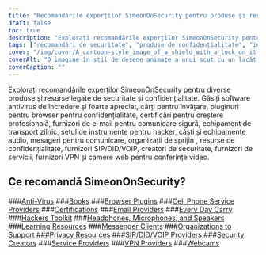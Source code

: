 ```yaml
---
title: "Recomandările experților SimeonOnSecurity pentru produse și resurse de securitate și confidențialitate"
draft: false
toc: true
description: "Explorați recomandările experților SimeonOnSecurity pentru produse și resurse de securitate și confidențialitate de încredere și foarte apreciate."
tags: ["recomandări de securitate", "produse de confidențialitate", "instrumente de securitate cibernetică", "protejarea datelor", "confidențialitatea internetului", "anti-virus", "cărți", "pluginuri de browser", "certificari", "furnizorii de e-mail", "transport în fiecare zi", "trusa de instrumente pentru hackeri", "Căști", "microfoane", "difuzoare", "resurse de învățare", "clienți de mesagerie", "organizații să sprijine", "resurse de confidențialitate", "Furnizorii SIP DID VOIP"]
cover: "/img/cover/A_cartoon-style_image_of_a_shield_with_a_lock_on_it.png"
coverAlt: "O imagine în stil de desene animate a unui scut cu un lacăt pe el pentru a simboliza securitatea și protecția vieții private, cu un laptop sau un dispozitiv mobil în fundal."
coverCaption: ""
---
```


Explorați recomandările experților SimeonOnSecurity pentru diverse produse și resurse legate de securitate și confidențialitate. Găsiți software antivirus de încredere și foarte apreciat, cărți pentru învățare, pluginuri pentru browser pentru confidențialitate, certificări pentru creștere profesională, furnizori de e-mail pentru comunicare sigură, echipament de transport zilnic, setul de instrumente pentru hacker, căști și echipamente audio, mesageri pentru comunicare, organizații de sprijin , resurse de confidențialitate, furnizori SIP/DID/VOIP, creatori de securitate, furnizori de servicii, furnizori VPN și camere web pentru conferințe video.

## Ce recomandă SimeonOnSecurity?

###[Anti-Virus](/recommendations/anti-virus)
###[Books](/recommendations/books)
###[Browser Plugins](/recommendations/browser_plugins)
###[Cell Phone Service Providers](/recommendations/cell-phone-service-providers)
###[Certifications](/recommendations/certifications)
###[Email Providers](/recommendations/email)
###[Every Day Carry](/recommendations/edc)
###[Hackers Toolkit](/recommendations/hacker_hardware)
###[Headphones, Microphones, and Speakers](/recommendations/audio)
###[Learning Resources](/recommendations/learning_resources)
###[Messenger Clients](/recommendations/messengers)
###[Organizations to Support](/recommendations/organizations)
###[Privacy Resources](/recommendations/privacy)
###[SIP/DID/VOIP Providers](/recommendations/voip)
###[Security Creators](/recommendations/creators)
###[Service Providers](/recommendations/services)
###[VPN Providers](/recommendations/vpns)
###[Webcams](/recommendations/webcams)


